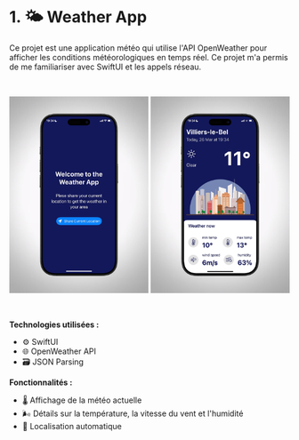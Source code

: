 # 1. 🌤️ **Weather App**
Ce projet est une application météo qui utilise l'API OpenWeather pour afficher les conditions météorologiques en temps réel. Ce projet m'a permis de me familiariser avec SwiftUI et les appels réseau.

<br>
<p align="center">
    <img src="./images/WeatherApp1.jpg" alt="Weather App - Écran d'accueil" width="250" />
    <img src="./images/WeatherApp2.jpg" alt="Weather App - Météo actuelle" width="250" />
</p>
<br>

**Technologies utilisées :**
- ⚙️ SwiftUI
- 🌐 OpenWeather API
- 🗃️ JSON Parsing

**Fonctionnalités :**
- 🌡️ Affichage de la météo actuelle
- 🌬️ Détails sur la température, la vitesse du vent et l'humidité
- 📍 Localisation automatique
